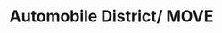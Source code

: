 ---
pid: RS131
title: Automobile District/ MOVE
location_transcription: Cobbs Creek Park
zipcode: '19139'
outside_phl: 
neighborhood: Walnut Hill
age: '53'
age_range: 50-59
instagram: 
image_file_name: RS_131.jpg
proposal_transcription: The Automobile District in West Phila. It would be great to
  see an actual monument commemorating that. Also a monument (opposed to a marker)
  recognizing MOVE. Both monuments could reside in Cobbs Creek Park.
topic: History,MOVE,Philadelphia,Violence
topic_summary: 0, 0, 0, 0
type: Other No Form
keywords_other: 
credit: Teti Ndeti
image_labels: 
twitter: 
facebook: 
permalink: "/monuments/rs131/"
layout: item-page
---